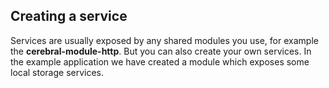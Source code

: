 ## Creating a service

Services are usually exposed by any shared modules you use, for example the **cerebral-module-http**. But you can also create your own services. In the example application we have created a module which exposes some local storage services.
